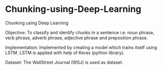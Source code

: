 # Chunking-using-Deep-Learning

Chunking using Deep Learning

Objective: To classify and identify chunks in a sentence i.e. noun phrase, verb phrase, adverb phrase, adjective phrase and preposition phrase.

Implementation: Implemented by creating a model which trains itself using LSTM. LSTM is applied with help of Keras (python library). 

Dataset: The WallStreet Journal (WSJ) is used as dataset.
